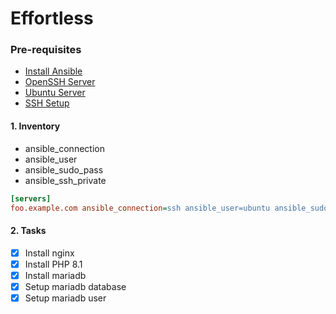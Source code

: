 # Effortless

### Pre-requisites
- [Install Ansible](https://docs.ansible.com/ansible/latest/installation_guide/intro_installation.html#installing-and-upgrading-ansible)
- [OpenSSH Server](https://ubuntu.com/server/docs/service-openssh)
- [Ubuntu Server](https://ubuntu.com/download/server)
- [SSH Setup](https://docs.github.com/en/authentication/connecting-to-github-with-ssh/generating-a-new-ssh-key-and-adding-it-to-the-ssh-agent)

#### 1. Inventory
- ansible_connection
- ansible_user
- ansible_sudo_pass
- ansible_ssh_private

```ini
[servers]
foo.example.com ansible_connection=ssh ansible_user=ubuntu ansible_sudo_pass=ubuntu ansible_ssh_private=~/.ssh/id_ed25519
```

#### 2. Tasks
- [X] Install nginx
- [X] Install PHP 8.1
- [X] Install mariadb
- [X] Setup mariadb database
- [X] Setup mariadb user

